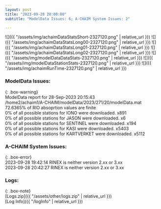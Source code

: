 ```yaml
---
layout: post
title: "2023-09-28 20:00:00"
subtitle: "ModelData Issues: 6; A-CHAIM System Issues: 2"

---
```


![]({{ "/assets/img/achaimDataStatsShort-2327120.png" | relative_url }})
![]({{ "/assets/img/achaimDataStatsLong00-2327120.png" | relative_url }})
![]({{ "/assets/img/achaimDataStatsLong01-2327120.png" | relative_url }})
![]({{ "/assets/img/achaimDataStatsLong02-2327120.png" | relative_url }})
![]({{ "/assets/img/modelDataDataStats-2327120.png" | relative_url }})
![]({{ "/assets/img/modelDataStationStats-2327120.png" | relative_url }})
![]({{ "/assets/img/achaimRunTime-2327120.png" | relative_url }})


### ModelData Issues:  
  
{: .box-warning}  
 ModelData report for 28-Sep-2023 20:15:43   
 /home2/achaim1/A-CHAIM/modelData/2023/271/20/modelData.mat   
 72.6365% of RIO absoprtion values are finite   
 0% of all possible stations for IONO were downloaded. x891   
 0% of all possible stations for JASON were downloaded. x6   
 0% of all possible stations for SENTINEL were downloaded. x194   
 0% of all possible stations for KASI were downloaded. x5403   
 0% of all possible stations for KARTVERKET were downloaded. x5112   
  
### A-CHAIM System Issues:  
  
{: .box-error}  
2023-09-28 19:42:14 RINEX is neither version 2.xx or 3.xx  
2023-09-28 20:42:27 RINEX is neither version 2.xx or 3.xx  

### Logs:  
  
{: .box-note}  
[Logs.zip]({{ "/assets/other/logs.zip" | relative_url }})  
[Log Info]({{ "/logInfo" | relative_url }})  
